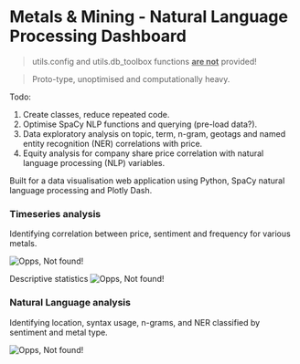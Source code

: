 # Metals & Mining - Natural Language Processing Dashboard

> utils.config and utils.db_toolbox functions <b><u>are not</u></b> provided!

> Proto-type, unoptimised and computationally heavy.

Todo:
 1. Create classes, reduce repeated code.
 2. Optimise SpaCy NLP functions and querying (pre-load data?).
 3. Data exploratory analysis on topic, term, n-gram, geotags and named entity recognition (NER) correlations with price.
 4. Equity analysis for company share price correlation with natural language processing (NLP) variables.

Built for a data visualisation web application using Python, SpaCy natural language processing and Plotly Dash.

### Timeseries analysis

Identifying correlation between price, sentiment and frequency for various metals.

![Opps, Not found!](https://github.com/frederickvandenberg/nlp-dashboard/blob/images/nlp_dashboard_timeseries.png)

Descriptive statistics
![Opps, Not found!](https://github.com/frederickvandenberg/nlp-dashboard/blob/images/nlp_dashboard_timeseries2.png)


### Natural Language analysis

Identifying location, syntax usage, n-grams, and NER classified by sentiment and metal type.

![Opps, Not found!](https://github.com/frederickvandenberg/nlp-dashboard/blob/images/nlp_dashboard.png)


